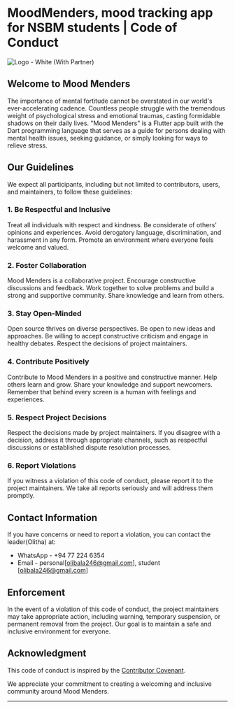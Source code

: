 # MoodMenders, mood tracking app for NSBM students | Code of Conduct

![Logo - White (With Partner)](https://github.com/Risini-33/Mood-Menders/blob/main/logo/dark-bg-logo.png)

## Welcome to Mood Menders

The importance of mental fortitude cannot be overstated in our world's ever-accelerating cadence. Countless people struggle with the tremendous weight of psychological stress and emotional traumas, casting formidable shadows on their daily lives. "Mood Menders" is a Flutter app built with the Dart programming language that serves as a guide for persons dealing with mental health issues, seeking guidance, or simply looking for ways to relieve stress.

## Our Guidelines

We expect all participants, including but not limited to contributors, users, and maintainers, to follow these guidelines:

### 1. Be Respectful and Inclusive

Treat all individuals with respect and kindness. Be considerate of others' opinions and experiences. Avoid derogatory language, discrimination, and harassment in any form. Promote an environment where everyone feels welcome and valued.

### 2. Foster Collaboration

Mood Menders is a collaborative project. Encourage constructive discussions and feedback. Work together to solve problems and build a strong and supportive community. Share knowledge and learn from others.

### 3. Stay Open-Minded

Open source thrives on diverse perspectives. Be open to new ideas and approaches. Be willing to accept constructive criticism and engage in healthy debates. Respect the decisions of project maintainers.

### 4. Contribute Positively

Contribute to Mood Menders in a positive and constructive manner. Help others learn and grow. Share your knowledge and support newcomers. Remember that behind every screen is a human with feelings and experiences.

### 5. Respect Project Decisions

Respect the decisions made by project maintainers. If you disagree with a decision, address it through appropriate channels, such as respectful discussions or established dispute resolution processes.

### 6. Report Violations

If you witness a violation of this code of conduct, please report it to the project maintainers. We take all reports seriously and will address them promptly.

## Contact Information

If you have concerns or need to report a violation, you can contact the leader(Olitha) at:

- WhatsApp - +94 77 224 6354
- Email - personal[olibala246@gmail.com], student [olibala246@gmail.com]

## Enforcement

In the event of a violation of this code of conduct, the project maintainers may take appropriate action, including warning, temporary suspension, or permanent removal from the project. Our goal is to maintain a safe and inclusive environment for everyone.

## Acknowledgment

This code of conduct is inspired by the [Contributor Covenant](https://www.contributor-covenant.org/version/2/0/code_of_conduct/).

We appreciate your commitment to creating a welcoming and inclusive community around Mood Menders.

---

